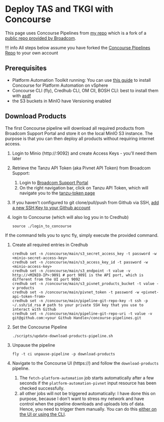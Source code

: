 # Deploy TAS and TKGI with Concourse

This page uses Concourse Pipelines from [my repo](https://github.com/Knappek/concourse-pipelines) which is a fork of a [public repo provided by Broadcom](https://github.com/pivotal/docs-platform-automation-reference-pipeline-config).

!!! info
    All steps below assume you have forked the [Concourse Pipelines Repo](https://github.com/Knappek/concourse-pipelines) to your own account

## Prerequisites

- Platform Automation Toolkit running: You can use [this guide](./install-concourse-for-platform-automation.md) to install Concourse for Platform Automation on vSphere
- Concourse CLI (fly), Credhub CLI, OM ClI, BOSH CLI: best to install them with [asdf](https://github.com/vmware-tanzu/tanzu-plug-in-for-asdf)
- the S3 buckets in MinIO have Versioning enabled

## Download Products

The first Concourse pipeline will download all required products from Broadcom Support Portal and store it on the local MinIO S3 instance.
The purpose is that you can then deploy all products without requiring internet access.

1. Login to Minio (http://<MINIO-IP>:9092) and create Access Keys - you'll need them later

1. Retrieve the Tanzu API Token (aka Pivnet API Token) from Broadcom Support:
   1. Login to [Broadcom Support Portal](https://support.broadcom.com/)
   1. On the right navigation bar, click on Tanzu API Token, which will navigate you to the [tanzu-token page](https://support.broadcom.com/group/ecx/tanzu-token)

1. If you haven't configured to git clone/pull/push from Github via SSH, [add a new SSH Key to your Github account](https://docs.github.com/en/authentication/connecting-to-github-with-ssh/adding-a-new-ssh-key-to-your-github-account)
1. login to Concourse (which will also log you in to Credhub)

    ```shell
    source ./login_to_concourse
    ```

  If the command tells you to sync fly, simply execute the provided command.

1. Create all required entries in Credhub

    ```shell
    credhub set -n /concourse/main/s3_secret_access_key -t password -w <minio-secret-access-key>
    credhub set -n /concourse/main/s3_access_key_id -t password -w  <minio-access-key>
    credhub set -n /concourse/main/s3_endpoint -t value -v http://<MINIO-IP>:9091 # port 9091 is the API port, which is different from the UI port 9092
    credhub set -n /concourse/main/s3_pivnet_products_bucket -t value -v products
    credhub set -n /concourse/main/pivnet_token -t password -w <pivnet-api-token-from>
    credhub set -n /concourse/main/pipeline-git-repo-key -t ssh -p ~/.ssh/id_rsa # path to your private SSH key that you use to interact with Github
    credhub set -n /concourse/main/pipeline-git-repo-uri -t value -v git@github.com:<your Github Handle>/concourse-pipelines.git
    ```

1. Set the Concourse Pipeline

    ```shell
    ./scripts/update-download-products-pipeline.sh
    ```

1. Unpause the pipeline

    ```shell
    fly -t ci unpause-pipeline -p download-products
    ```

1. Navigate to the Concourse UI (https://<CONCOURSE-IP>) and follow the `download-products` pipeline. 
      1. The `fetch-platform-automation` job starts automatically after a few seconds if the `platform-automation-pivnet` input resource has been checked successfully.
      1. all other jobs will not be triggered automatically: I have done this on purpose, because I don't want to stress my network and have control when the pipeline downloads and uploads lots of data. Hence, you need to trigger them manually. You can do this [either on the UI or using the CLI](https://concourse-ci.org/jobs.html#fly-trigger-job).
